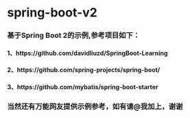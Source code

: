 # spring-boot-v2
<h3>基于Spring Boot 2的示例,参考项目如下：</h3>
<h4>1、https://github.com/davidliuzd/SpringBoot-Learning</h4>
<h4>2、https://github.com/spring-projects/spring-boot/</h4>
<h4>3、https://github.com/mybatis/spring-boot-starter</h4>
<h3>当然还有万能网友提供示例参考，如有请@我加上，谢谢</h3>
